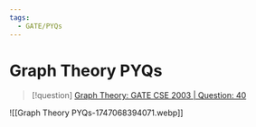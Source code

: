 ```yaml
---
tags:
  - GATE/PYQs
---
```

# Graph Theory PYQs


> [!question] 
> [Graph Theory: GATE CSE 2003 \| Question: 40](https://gateoverflow.in/931/gate-cse-2003-question-40)

![[Graph Theory PYQs-1747068394071.webp]]


